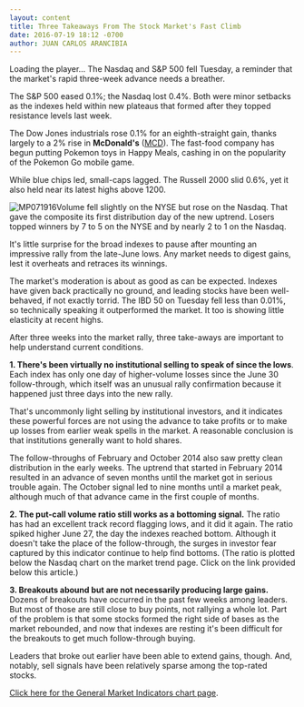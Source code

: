 ```yaml
---
layout: content
title: Three Takeaways From The Stock Market's Fast Climb
date: 2016-07-19 18:12 -0700
author: JUAN CARLOS ARANCIBIA
---
```






Loading the player...
The Nasdaq and S&P 500 fell Tuesday, a reminder that the market's rapid three-week advance needs a breather.


The S&P 500 eased 0.1%; the Nasdaq lost 0.4%. Both were minor setbacks as the indexes held within new plateaus that formed after they topped resistance levels last week.


The Dow Jones industrials rose 0.1% for an eighth-straight gain, thanks largely to a 2% rise in **McDonald's** ([MCD](https://research.investors.com/quote.aspx?symbol=MCD)). The fast-food company has begun putting Pokemon toys in Happy Meals, cashing in on the popularity of the Pokemon Go mobile game.


While blue chips led, small-caps lagged. The Russell 2000 slid 0.6%, yet it also held near its latest highs above 1200.


![MP071916](https://www.investors.com/wp-content/uploads/2016/07/MP071916-191x300.jpg)Volume fell slightly on the NYSE but rose on the Nasdaq. That gave the composite its first distribution day of the new uptrend. Losers topped winners by 7 to 5 on the NYSE and by nearly 2 to 1 on the Nasdaq.


It's little surprise for the broad indexes to pause after mounting an impressive rally from the late-June lows. Any market needs to digest gains, lest it overheats and retraces its winnings.


The market's moderation is about as good as can be expected. Indexes have given back practically no ground, and leading stocks have been well-behaved, if not exactly torrid. The IBD 50 on Tuesday fell less than 0.01%, so technically speaking it outperformed the market. It too is showing little elasticity at recent highs.


After three weeks into the market rally, three take-aways are important to help understand current conditions.


**1. There's been virtually no institutional selling to speak of since the lows**. Each index has only one day of higher-volume losses since the June 30 follow-through, which itself was an unusual rally confirmation because it happened just three days into the new rally.


That's uncommonly light selling by institutional investors, and it indicates these powerful forces are not using the advance to take profits or to make up losses from earlier weak spells in the market. A reasonable conclusion is that institutions generally want to hold shares.


The follow-throughs of February and October 2014 also saw pretty clean distribution in the early weeks. The uptrend that started in February 2014 resulted in an advance of seven months until the market got in serious trouble again. The October signal led to nine months until a market peak, although much of that advance came in the first couple of months.


**2. The put-call volume ratio still works as a bottoming signal.** The ratio has had an excellent track record flagging lows, and it did it again. The ratio spiked higher June 27, the day the indexes reached bottom. Although it doesn't take the place of the follow-through, the surges in investor fear captured by this indicator continue to help find bottoms. (The ratio is plotted below the Nasdaq chart on the market trend page. Click on the link provided below this article.)


**3. Breakouts abound but are not necessarily producing large gains.** Dozens of breakouts have occurred in the past few weeks among leaders. But most of those are still close to buy points, not rallying a whole lot. Part of the problem is that some stocks formed the right side of bases as the market rebounded, and now that indexes are resting it's been difficult for the breakouts to get much follow-through buying.


Leaders that broke out earlier have been able to extend gains, though. And, notably, sell signals have been relatively sparse among the top-rated stocks.


[Click here for the General Market Indicators chart page](https://www.investors.com/wp-content/uploads/2016/07/IBD1907154322GMI.pdf).




